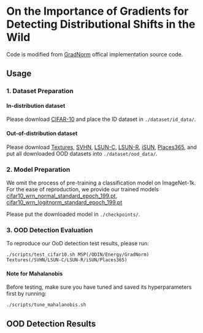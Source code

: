 # On the Importance of Gradients for Detecting Distributional Shifts in the Wild

Code is modified from [GradNorm](https://github.com/deeplearning-wisc/gradnorm_ood) offical implementation source code.

## Usage

### 1. Dataset Preparation

#### In-distribution dataset

Please download [CIFAR-10](https://cloud.univ-grenoble-alpes.fr/s/ipgfAwg4Fk4CyPd) and place the ID dataset in
`./dataset/id_data/`.

#### Out-of-distribution dataset

Please download [Textures](), [SVHN](https://cloud.univ-grenoble-alpes.fr/s/oaRAzmedmCxxSgf), [LSUN-C](https://cloud.univ-grenoble-alpes.fr/s/cDnrfzr3zF288xk), [LSUN-R](https://cloud.univ-grenoble-alpes.fr/s/Pa8YEZCJRNKtaCe), [iSUN](https://cloud.univ-grenoble-alpes.fr/s/YfAkELSf6PfiaN2), [Places365](), and put all downloaded OOD datasets into `./dataset/ood_data/`.

### 2. Model Preparation

We omit the process of pre-training a classification model on ImageNet-1k.
For the ease of reproduction, we provide our trained models [cifar10_wrn_normal_standard_epoch_199.pt](https://cloud.univ-grenoble-alpes.fr/s/xbZ4R65j9KGnqiN), [cifar10_wrn_logitnorm_standard_epoch_199.pt](https://cloud.univ-grenoble-alpes.fr/s/CpqQK3YrsQ23xqD)

Please put the downloaded model in `./checkpoints/`.

### 3. OOD Detection Evaluation

To reproduce our OoD detection test results, please run:
```
./scripts/test_cifar10.sh MSP(/ODIN/Energy/GradNorm) Textures(/SVHN/LSUN-C/LSUN-R/iSUN/Places365)
```

#### Note for Mahalanobis
Before testing, make sure you have tuned and saved its hyperparameters first by running:
```
./scripts/tune_mahalanobis.sh
```

## OOD Detection Results

